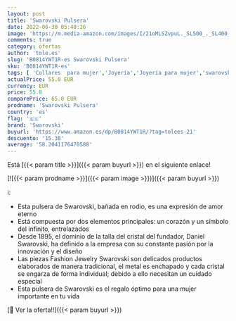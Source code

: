 ```yaml
---
layout: post
title: 'Swarovski Pulsera'
date: 2022-06-30 05:40:26
image: 'https://m.media-amazon.com/images/I/21oMLSZvpuL._SL500_._SL400_.jpg'
comments: true
category: ofertas
author: 'tole.es'
slug: 'B0814YWT1R-es Swarovski Pulsera'
sku: 'B0814YWT1R-es'
tags: [ 'Collares  para mujer','Joyería','Joyería para mujer','swarovski','🇪🇸', ]
actualPrice: 55.0 EUR
currency: EUR
price: 55.0
comparePrice: 65.0 EUR
prodname: 'Swarovski Pulsera'
country: 'es'
flag: '🇪🇸'
brand: 'Swarovski'
buyurl: 'https://www.amazon.es/dp/B0814YWT1R/?tag=tolees-21'
descuento: '15.38'
average: '58.2041176470588'
---
```


Está [{{< param title >}}]({{< param buyurl >}}) en el siguiente enlace!

[![{{< param prodname >}}]({{< param image >}})]({{< param buyurl >}})

ℹ️:

- Esta pulsera de Swarovski, bañada en rodio, es una expresión de amor eterno
- Está compuesta por dos elementos principales: un corazón y un símbolo del infinito, entrelazados
- Desde 1895, el dominio de la talla del cristal del fundador, Daniel Swarovski, ha definido a la empresa con su constante pasión por la innovación y el diseño
- Las piezas Fashion Jewelry Swarovski son delicados productos elaborados de manera tradicional, el metal es enchapado y cada cristal se engarza de forma individual; debido a ello necesitan un cuidado especial
- Esta pulsera de Swarovski es el regalo óptimo para una mujer importante en tu vida

[🛒 Ver la oferta!!]({{< param buyurl >}})
